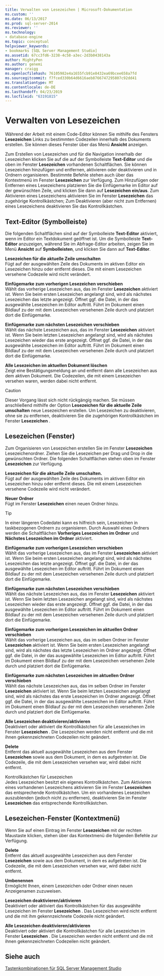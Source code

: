 ```yaml
---
title: Verwalten von Lesezeichen | Microsoft-Dokumentation
ms.custom: ''
ms.date: 06/13/2017
ms.prod: sql-server-2014
ms.reviewer: ''
ms.technology:
- database-engine
ms.topic: conceptual
helpviewer_keywords:
- bookmarks [SQL Server Management Studio]
ms.assetid: 67cc3fd6-3238-4c58-a3ec-2d3b0438143a
author: MightyPen
ms.author: genemi
manager: craigg
ms.openlocfilehash: 76105982e4a1655fcb91e8432ea69bcee658a7fd
ms.sourcegitcommit: f7fced330b64d6616aeb8766747295807c92dd41
ms.translationtype: MT
ms.contentlocale: de-DE
ms.lasthandoff: 04/23/2019
ms.locfileid: "63191815"
---
```

# <a name="manage-bookmarks"></a>Verwalten von Lesezeichen
  Während der Arbeit mit einem Code-Editor können Sie mithilfe des Fensters **Lesezeichen** Links zu bestimmten Codezeilen innerhalb des Dokuments erstellen. Sie können dieses Fenster über das Menü **Ansicht** anzeigen.  
  
 Zum Erstellen von Lesezeichen und für die Navigation innerhalb der Lesezeichen klicken Sie auf die auf der Symbolleiste **Text-Editor** und die oben im Fenster **Lesezeichen** vorhandenen Schaltflächen. Sie können Lesezeichen hinzufügen und entfernen, aktivieren oder deaktivieren und in Ordnern organisieren. Bestimmte Befehle stehen auch über das Kontextmenü im Fenster **Lesezeichen** zur Verfügung. Zum Hinzufügen oder Entfernen eines Lesezeichens platzieren Sie die Einfügemarke im Editor auf der gewünschten Zeile, und klicken Sie dann auf **Lesezeichen ein/aus**. Zum Aktivieren eines Lesezeichens aktivieren Sie im Fenster **Lesezeichen** das zugehörige Kontrollkästchen; Zum Deaktivieren (aber nicht zum Entfernen) eines Lesezeichens deaktivieren Sie das Kontrollkästchen.  
  
## <a name="text-editor-toolbar"></a>Text-Editor (Symbolleiste)  
 Die folgenden Schaltflächen sind auf der Symbolleiste **Text-Editor** aktiviert, wenn im Editor ein Textdokument geöffnet ist. Um die Symbolleiste **Text-Editor** anzuzeigen, während Sie im Abfrage-Editor arbeiten, zeigen Sie im Menü **Ansicht** auf **Symbolleisten**, und klicken Sie dann auf **Text-Editor**.  
  
 **Lesezeichen für die aktuelle Zeile umschalten**  
 Fügt auf der ausgewählten Zeile des Dokuments im aktiven Editor ein Lesezeichen hinzu oder entfernt dieses. Die mit einem Lesezeichen versehene Codezeile wird nicht verändert.  
  
 **Einfügemarke zum vorherigen Lesezeichen verschieben**  
 Wählt das vorherige Lesezeichen aus, das im Fenster **Lesezeichen** aktiviert ist. Wenn Sie beim ersten Lesezeichen angelangt sind, wird als nächstes Lesezeichen das letzte angezeigt. Öffnet ggf. die Datei, in der das ausgewählte Lesezeichen im Editor auftritt. Führt im Dokument einen Bildlauf zu der mit dem Lesezeichen versehenen Zeile durch und platziert dort die Einfügemarke.  
  
 **Einfügemarke zum nächsten Lesezeichen verschieben**  
 Wählt das nächste Lesezeichen aus, das im Fenster **Lesezeichen** aktiviert ist. Wenn Sie beim letzten Lesezeichen angelangt sind, wird als nächstes Lesezeichen wieder das erste angezeigt. Öffnet ggf. die Datei, in der das ausgewählte Lesezeichen im Editor auftritt. Führt im Dokument einen Bildlauf zu der mit dem Lesezeichen versehenen Zeile durch und platziert dort die Einfügemarke.  
  
 **Alle Lesezeichen im aktuellen Dokument löschen**  
 Zeigt eine Bestätigungsmeldung an und entfernt dann alle Lesezeichen aus dem aktiven Dokument. Die Codezeilen, die mit einem Lesezeichen versehen waren, werden dabei nicht entfernt.  
  
> [!CAUTION]  
>  Dieser Vorgang lässt sich nicht rückgängig machen. Sie müssen anschließend mithilfe der Option **Lesezeichen für die aktuelle Zeile umschalten** neue Lesezeichen erstellen. Um Lesezeichen zu deaktivieren, ohne sie zu entfernen, deaktivieren Sie die zugehörigen Kontrollkästchen im Fenster **Lesezeichen** .  
  
## <a name="bookmarks-window"></a>Lesezeichen (Fenster)  
 Zum Organisieren von Lesezeichen erstellen Sie im Fenster **Lesezeichen** Lesezeichenordner. Ziehen Sie die Lesezeichen per Drag und Drop in die gewünschten Ordner. Die folgenden Schaltflächen stehen oben im Fenster **Lesezeichen** zur Verfügung.  
  
 **Lesezeichen für die aktuelle Zeile umschalten.**  
 Fügt auf der ausgewählten Zeile des Dokuments im aktiven Editor ein Lesezeichen hinzu oder entfernt dieses. Die mit einem Lesezeichen versehene Codezeile wird nicht verändert.  
  
 **Neuer Ordner**  
 Fügt im Fenster **Lesezeichen** einen neuen Ordner hinzu.  
  
> [!TIP]  
>  In einer längeren Codedatei kann es hilfreich sein, Lesezeichen in taskbezogenen Ordnern zu organisieren. Durch Auswahl eines Ordners werden die Schaltflächen **Vorheriges Lesezeichen im Ordner** und **Nächstes Lesezeichen im Ordner** aktiviert.  
  
 **Einfügemarke zum vorherigen Lesezeichen verschieben**  
 Wählt das vorherige Lesezeichen aus, das im Fenster **Lesezeichen** aktiviert ist. Wenn Sie beim ersten Lesezeichen angelangt sind, wird als nächstes Lesezeichen das letzte angezeigt. Öffnet ggf. die Datei, in der das ausgewählte Lesezeichen im Editor auftritt. Führt im Dokument einen Bildlauf zu der mit dem Lesezeichen versehenen Zeile durch und platziert dort die Einfügemarke.  
  
 **Einfügemarke zum nächsten Lesezeichen verschieben**  
 Wählt das nächste Lesezeichen aus, das im Fenster **Lesezeichen** aktiviert ist. Wenn Sie beim letzten Lesezeichen angelangt sind, wird als nächstes Lesezeichen wieder das erste angezeigt. Öffnet ggf. die Datei, in der das ausgewählte Lesezeichen im Editor auftritt. Führt im Dokument einen Bildlauf zu der mit dem Lesezeichen versehenen Zeile durch und platziert dort die Einfügemarke.  
  
 **Einfügemarke zum vorherigen Lesezeichen im aktuellen Ordner verschieben**  
 Wählt das vorherige Lesezeichen aus, das im selben Ordner im Fenster **Lesezeichen** aktiviert ist. Wenn Sie beim ersten Lesezeichen angelangt sind, wird als nächstes das letzte Lesezeichen im Ordner angezeigt. Öffnet ggf. die Datei, in der das ausgewählte Lesezeichen im Editor auftritt. Führt im Dokument einen Bildlauf zu der mit dem Lesezeichen versehenen Zeile durch und platziert dort die Einfügemarke.  
  
 **Einfügemarke zum nächsten Lesezeichen im aktuellen Ordner verschieben**  
 Wählt das nächste Lesezeichen aus, das im selben Ordner im Fenster **Lesezeichen** aktiviert ist. Wenn Sie beim letzten Lesezeichen angelangt sind, wird als nächstes das erste Lesezeichen im Ordner angezeigt. Öffnet ggf. die Datei, in der das ausgewählte Lesezeichen im Editor auftritt. Führt im Dokument einen Bildlauf zu der mit dem Lesezeichen versehenen Zeile durch und platziert dort die Einfügemarke.  
  
 **Alle Lesezeichen deaktivieren/aktivieren**  
 Deaktiviert oder aktiviert die Kontrollkästchen für alle Lesezeichen im Fenster **Lesezeichen** . Die Lesezeichen werden nicht entfernt und die mit ihnen gekennzeichneten Codezeilen nicht geändert.  
  
 **Delete**  
 Entfernt das aktuell ausgewählte Lesezeichen aus dem Fenster **Lesezeichen** sowie aus dem Dokument, in dem es aufgetreten ist. Die Codezeile, die mit dem Lesezeichen versehen war, wird dabei nicht entfernt.  
  
 Kontrollkästchen für Lesezeichen  
 Jedes Lesezeichen besitzt ein eigenes Kontrollkästchen. Zum Aktivieren eines vorhandenen Lesezeichens aktivieren Sie im Fenster **Lesezeichen** das entsprechende Kontrollkästchen. Um ein vorhandenes Lesezeichen auszublenden (jedoch nicht zu entfernen), deaktivieren Sie im Fenster **Lesezeichen** das entsprechende Kontrollkästchen.  
  
## <a name="bookmarks-window-shortcut-menu"></a>Lesezeichen-Fenster (Kontextmenü)  
 Wenn Sie auf einen Eintrag im Fenster **Lesezeichen** mit der rechten Maustaste klicken, stehen über das Kontextmenü die folgenden Befehle zur Verfügung.  
  
 **Delete**  
 Entfernt das aktuell ausgewählte Lesezeichen aus dem Fenster **Lesezeichen** sowie aus dem Dokument, in dem es aufgetreten ist. Die Codezeile, die mit dem Lesezeichen versehen war, wird dabei nicht entfernt.  
  
 **Umbenennen**  
 Ermöglicht Ihnen, einem Lesezeichen oder Ordner einen neuen Anzeigenamen zuzuweisen.  
  
 **Lesezeichen deaktivieren/aktivieren**  
 Deaktiviert oder aktiviert das Kontrollkästchen für das ausgewählte Lesezeichen im Fenster **Lesezeichen** . Das Lesezeichen wird nicht entfernt und die mit ihm gekennzeichnete Codezeile nicht geändert.  
  
 **Alle Lesezeichen deaktivieren/aktivieren**  
 Deaktiviert oder aktiviert die Kontrollkästchen für alle Lesezeichen im Fenster **Lesezeichen** . Die Lesezeichen werden nicht entfernt und die mit ihnen gekennzeichneten Codezeilen nicht geändert.  
  
## <a name="see-also"></a>Siehe auch  
 [Tastenkombinationen für SQL Server Management Studio](../../ssms/sql-server-management-studio-keyboard-shortcuts.md)  
